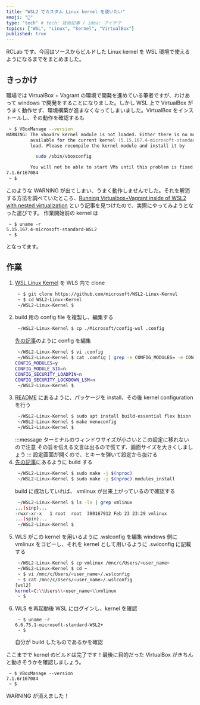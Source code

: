 ```yaml
---
title: "WSL2 でカスタム Linux kernel を使いたい"
emoji: "🐧"
type: "tech" # tech: 技術記事 / idea: アイデア
topics: ["WSL", "Linux", "kernel", "VirtualBox"]
published: true
---
```



RCLab です。今回はソースからビルドした Linux kernel を WSL 環境で使えるようになるまでをまとめました。

## きっかけ
職場では VirtualBox + Vagrant の環境で開発を進めている筆者ですが、わけあって windows で開発をすることになりました。しかし WSL 上で VirtualBox がうまく動作せず、環境構築が進まなくなってしまいました。VirtualBox をインストールし、その動作を確認するも
```zsh
 ~ $ VBoxManage --version
WARNING: The vboxdrv kernel module is not loaded. Either there is no module
         available for the current kernel (5.15.167.4-microsoft-standard-WSL2) or it failed to
         load. Please recompile the kernel module and install it by

           sudo /sbin/vboxconfig

         You will not be able to start VMs until this problem is fixed.
7.1.6r167084
 ~ $ 
```
このような WARNING が出てしまい、うまく動作しませんでした。それを解消する方法を調べていたところ、[Running Virtualbox+Vagrant inside of WSL2 with nested virtualization](https://askalice97.medium.com/running-virtualbox-inside-of-wsl2-with-nested-virtualization-bde85046fe8d) という記事を見つけたので、実際にやってみようとなった運びです。
作業開始前の kernel は
```
 ~ $ uname -r
5.15.167.4-microsoft-standard-WSL2
 ~ $
```
となってます。

## 作業
1. [WSL Linux Kernel](https://github.com/microsoft/WSL2-Linux-Kernel) を WLS 内で clone
    ```zsh
     ~ $ git clone https://github.com/microsoft/WSL2-Linux-Kernel
     ~ $ cd WSL2-Linux-Kernel
     ~/WSL2-Linux-Kernel $ 
    ```
1. build 用の config file を複製し、編集する
    ```zsh
     ~/WSL2-Linux-Kernel $ cp ./Microsoft/config-wsl .config
    ```
    [先の記事](https://askalice97.medium.com/running-virtualbox-inside-of-wsl2-with-nested-virtualization-bde85046fe8d)のように config を編集
    ```zsh
     ~/WSL2-Linux-Kernel $ vi .config
     ~/WSL2-Linux-Kernel $ cat .config | grep -e CONFIG_MODULES= -e CONFIG_MODULE_SIG= -e CONFIG_SECURITY_LOADPIN= -e CONFIG_SECURITY_LOCKDOWN_LSM=
    CONFIG_MODULES=y
    CONFIG_MODULE_SIG=n
    CONFIG_SECURITY_LOADPIN=n
    CONFIG_SECURITY_LOCKDOWN_LSM=n
     ~/WSL2-Linux-Kernel $ 
    ```
1. [README](https://github.com/microsoft/WSL2-Linux-Kernel/blob/linux-msft-wsl-6.6.y/README.md) にあるように、パッケージを install、その後 kernel configuration を行う
    ```zsh
     ~/WSL2-Linux-Kernel $ sudo apt install build-essential flex bison dwarves libssl-dev libelf-dev cpio qemu-utils
     ~/WSL2-Linux-Kernel $ make menuconfig
     ~/WSL2-Linux-Kernel $ 
    ```
    :::message
    ターミナルのウィンドウサイズが小さいとこの設定に移れないので注意
    その旨を伝える文言は出るので慌てず、画面サイズを大きくしましょう
    :::
    設定画面が開くので、<Esc><Esc>とキーを弾いて設定から抜ける
1. [先の記事](https://askalice97.medium.com/running-virtualbox-inside-of-wsl2-with-nested-virtualization-bde85046fe8d)にあるように build する
    ```zsh
     ~/WSL2-Linux-Kernel $ sudo make -j $(nproc)
     ~/WSL2-Linux-Kernel $ sudo make -j $(nproc) modules_install
    ```
    build に成功していれば、 vmlinux が出来上がっているので確認する
    ```zsh
     ~/WSL2-Linux-Kernel $ ls -la | grep vmlinux
    ...(sinp)...
    -rwxr-xr-x   1 root  root  380167912 Feb 23 23:29 vmlinux
    ...(spin)...
     ~/WSL2-Linux-Kernel $ 
    ```
1. WLS がこの kernel を用いるように .wslconfig を編集
    windows 側に vmlinux をコピーし、それを kernel として用いるように .swlconfig に記載する
    ```zsh
     ~/WSL2-Linux-Kernel $ cp vmlinux /mnc/c/Users/<user_name>
     ~/WSL2-Linux-Kernel $ cd ~
     ~ $ vi /mnc/c/Users/<user_name>/.wslconfig
     ~ $ cat /mnc/c/Users/<user_name>/.wslconfig
    [wsl2]
    kernel=C:\\Users\\<user_name>\\vmlinux
     ~ $
    ```
1. WLS を再起動後 WSL にログインし、kernel を確認
    ```
     ~ $ uname -r
    6.6.75.1-microsoft-standard-WSL2+
     ~ $
    ```
    自分が build したものであるかを確認

ここまでで kernel のビルドは完了です！最後に目的だった VirtualBox がきちんと動きそうかを確認しましょう。

```
 ~ $ VBoxManage --version
7.1.6r167084
 ~ $
```
WARNING が消えました！